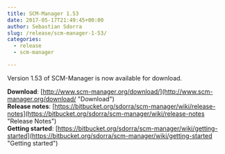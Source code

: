 ```yaml
---
title: SCM-Manager 1.53
date: 2017-05-17T21:49:45+00:00
author: Sebastian Sdorra
slug: /release/scm-manager-1-53/
categories:
  - release
  - scm-manager

---
```

Version 1.53 of SCM-Manager is now available for download.

**Download**: [http://www.scm-manager.org/download/](http://www.scm-manager.org/download/ "Download")  
**Release notes**: [https://bitbucket.org/sdorra/scm-manager/wiki/release-notes](https://bitbucket.org/sdorra/scm-manager/wiki/release-notes "Release Notes")  
**Getting started**: [https://bitbucket.org/sdorra/scm-manager/wiki/getting-started](https://bitbucket.org/sdorra/scm-manager/wiki/getting-started "Getting started")

